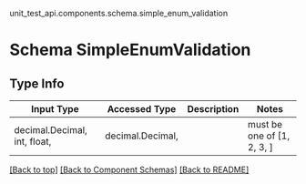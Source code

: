 unit_test_api.components.schema.simple_enum_validation
# Schema SimpleEnumValidation

## Type Info
Input Type | Accessed Type | Description | Notes
------------ | ------------- | ------------- | -------------
decimal.Decimal, int, float,  | decimal.Decimal,  |  | must be one of [1, 2, 3, ]

[[Back to top]](#top) [[Back to Component Schemas]](../../../README.md#Component-Schemas) [[Back to README]](../../../README.md)
